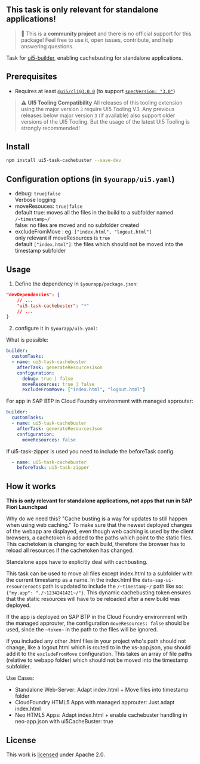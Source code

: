 ## This task is only relevant for standalone applications!

> :wave: This is a **community project** and there is no official support for this package! Feel free to use it, open issues, contribute, and help answering questions.

Task for [ui5-builder](https://github.com/SAP/ui5-builder), enabling cachebusting for standalone applications.

## Prerequisites

- Requires at least [`@ui5/cli@3.0.0`](https://sap.github.io/ui5-tooling/v3/pages/CLI/) (to support [`specVersion: "3.0"`](https://sap.github.io/ui5-tooling/pages/Configuration/#specification-version-30))

> :warning: **UI5 Tooling Compatibility**
> All releases of this tooling extension using the major version `3` require UI5 Tooling V3. Any previous releases below major version `3` (if available) also support older versions of the UI5 Tooling. But the usage of the latest UI5 Tooling is strongly recommended!

## Install

```bash
npm install ui5-task-cachebuster --save-dev
```

## Configuration options (in `$yourapp/ui5.yaml`)

- debug: `true|false`\
Verbose logging
- moveResouces: `true|false`\
default true: moves all the files in the build to a subfolder named `/~timestamp~/`\
false: no files are moved and no subfolder created
- excludeFromMove : eg. `["index.html", "logout.html"]`\
only relevant if moveResources is `true`\
default `["index.html"]`: the files which should not be moved into the timestamp subfolder

## Usage

1. Define the dependency in `$yourapp/package.json`:

```json
"devDependencies": {
    // ...
    "ui5-task-cachebuster": "*"
    // ...
}
```

2. configure it in `$yourapp/ui5.yaml`:

What is possible:
```yaml 
builder:
  customTasks:
  - name: ui5-task-cachebuster
    afterTask: generateResourcesJson
    configuration:
      debug: true | false
      moveResources: true | false
      excludeFromMove: ["index.html", "logout.html"]
```
For app in SAP BTP in Cloud Foundry environment with managed approuter:
```yaml
builder:
  customTasks:
  - name: ui5-task-cachebuster
    afterTask: generateResourcesJson
    configuration:
      moveResources: false
```

If ui5-task-zipper is used you need to include the beforeTask config.
```yaml
  - name: ui5-task-cachebuster
    beforeTask: ui5-task-zipper    
```

## How it works
**This is only relevant for standalone applications, not apps that run in SAP Fiori Launchpad**

Why do we need this? 
"Cache busting is a way for updates to still happen when using web caching."
To make sure that the newest deployed changes of the webapp are displayed, even though web caching is used by the client browsers, a cachetoken is added to the paths which point to the static files. This cachetoken is changing for each build, therefore the browser has to reload all resources if the cachetoken has changed.

Standalone apps have to explicitly deal with cachbusting.

This task can be used to move all files except index.html to a subfolder with the current timestamp as a name. In the index.html the `data-sap-ui-resourceroots` path is updated to include the `/~timestamp~/` path like so: `{"my.app": "./~1234241421~/"}`.
This dynamic cachebusting token ensures that the static resources will have to be reloaded after a new build was deployed.

If the app is deployed on SAP BTP in the Cloud Foundry environment with the managed approuter, the configuration `moveResources: false` should be used, since the `~token~` in the path to the files will be ignored.

If you included any other .html files in your project who's path should not change, like a logout.html which is routed to in the xs-app.json, you should add it to the `excludeFromMove` configuration. This takes an array of file paths (relative to webapp folder) which should not be moved into the timestamp subfolder.

Use Cases:
- Standalone Web-Server:
  Adapt index.html + Move files into timestamp folder 
- CloudFoundry HTML5 Apps with managed approuter:
	Just adapt index.html
-	Neo HTML5 Apps:
	Adapt index.html + enable cachebuster handling in neo-app.json with ui5CacheBuster: true

## License

This work is [licensed](../../LICENSE) under Apache 2.0.
